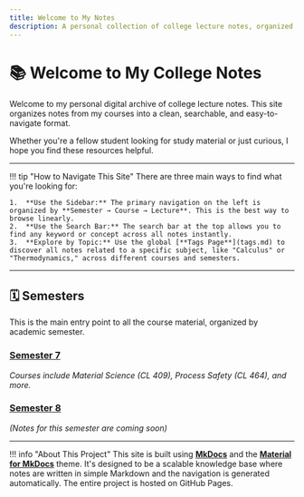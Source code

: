 ```yaml
---
title: Welcome to My Notes
description: A personal collection of college lecture notes, organized by semester and course for easy browsing and studying.
---
```


# 📚 Welcome to My College Notes

Welcome to my personal digital archive of college lecture notes. This site organizes notes from my courses into a clean, searchable, and easy-to-navigate format.

Whether you're a fellow student looking for study material or just curious, I hope you find these resources helpful.

---

<!-- prettier-ignore -->
!!! tip "How to Navigate This Site"
    There are three main ways to find what you're looking for:

    1.  **Use the Sidebar:** The primary navigation on the left is organized by **Semester → Course → Lecture**. This is the best way to browse linearly.
    2.  **Use the Search Bar:** The search bar at the top allows you to find any keyword or concept across all notes instantly.
    3.  **Explore by Topic:** Use the global [**Tags Page**](tags.md) to discover all notes related to a specific subject, like "Calculus" or "Thermodynamics," across different courses and semesters.

---

## 🗓️ Semesters

This is the main entry point to all the course material, organized by academic semester.

### [Semester 7](semester-7/index.md)

_Courses include Material Science (CL 409), Process Safety (CL 464), and more._

### [Semester 8](semester-8/index.md)

_(Notes for this semester are coming soon)_

---

<!-- prettier-ignore -->
!!! info "About This Project"
    This site is built using **[MkDocs](https://www.mkdocs.org)** and the **[Material for MkDocs](https://squidfunk.github.io/mkdocs-material/)** theme. It's designed to be a scalable knowledge base where notes are written in simple Markdown and the navigation is generated automatically. The entire project is hosted on GitHub Pages.
